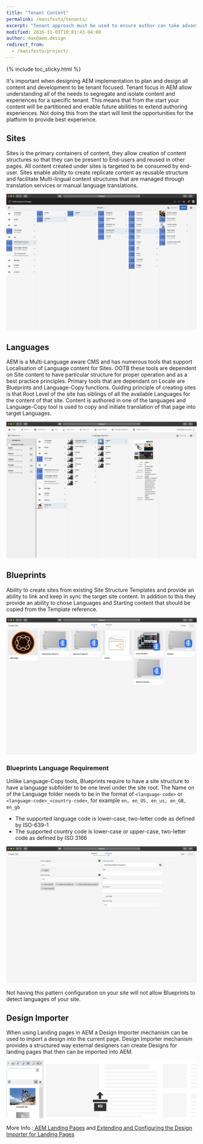 ```yaml
---
title: "Tenant Content"
permalink: /manifesto/tenants/
excerpt: "Tenant approach must be used to ensure author can take advantage of AEM capabilities."
modified: 2016-11-03T10:01:43-04:00
author: max@aem.design
redirect_from:
  - /manifesto/project/
---
```


{% include toc_sticky.html %}

It's important when designing AEM implementation to plan and design all content and development to be tenant focused. Tenant focus in AEM allow understanding all of the needs to segregate and isolate content and experiences for a specific tenant. This means that from the start your content will be partitioned and enable future abilities to extend authoring experiences. Not doing this from the start will limit the opportunities for the platform to provide best experience.

## Sites

Sites is the primary containers of content, they allow creation of content structures so that they can be present to End-users and reused in other pages. All content created under sites is targeted to be consumed by end-user. Sites enable ability to create replicate content as reusable structure and facilitate Multi-lingual content structures that are managed through translation services or manual language translations.

![image alt text](/assets/images/manifesto/content-sites-list.png)

## **Languages**

AEM is a Multi-Language aware CMS and has numerous tools that support Localisation of Language content for Sites. OOTB these tools are dependent on Site content to have particular structure for proper operation and as a best practice principles. Primary tools that are dependant on Locale are Blueprints and Language-Copy functions. Guiding principle of creating sites is that Root Level of the site has siblings of all the available Languages for the content of that site. Content is authored in one of the languages and Language-Copy tool is used to copy and initiate translation of that page into target Languages.

![image alt text](/assets/images/manifesto/content-localization-list.png)

## Blueprints

Ability to create sites from existing Site Structure Templates and provide an ability to link and keep in sync the target site content. In addition to this they provide an ability to chose Languages and Starting content that should be copied from the Template reference.

![image alt text](/assets/images/manifesto/content-sites-blueprint.png)

### Blueprints Language Requirement

Unlike Language-Copy tools, Blueprints require to have a site structure to have a language subfolder to be one level under the site root. The Name on of the Language folder needs to be in the format of `<language-code>` or `<language-code>_<country-code>`, for example `en, en_US, en_us, en_GB, en_gb`

- The supported language code is lower-case, two-letter code as defined by ISO-639-1
- The supported country code is lower-case or upper-case, two-letter code as defined by ISO 3166

![image alt text](/assets/images/manifesto/content-sites-blueprint-languages.png)

Not having this pattern configuration on your site will not allow Blueprints to detect languages of your site.

## Design Importer

When using Landing pages in AEM a Design Importer mechanism can be used to import a design into the current page. Design Importer mechanism provides a structured way external designers can create Designs for landing pages that then can be imported into AEM.

![image alt text](/assets/images/manifesto/content-design-importer.png)

More Info :[ AEM Landing Pages](https://docs.adobe.com/docs/en/aem/6-3/author/personalization/campaigns/landingpages.html) and[ Extending and Configuring the Design Importer for Landing Pages](http://docs.adobe.com/docs/en/aem/6-3/administer/personalization/campaigns/extending-the-design-importer-for-landingpages.html)
